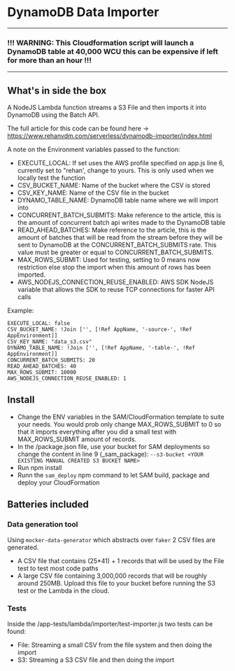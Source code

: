 # DynamoDB Data Importer

------

###  !!! WARNING: This Cloudformation script will launch a DynamoDB table at 40,000 WCU this can be expensive if left for more than an hour !!!

-----

## What's in side the box
A NodeJS Lambda function streams a S3 File and then imports it into DynamoDB using the Batch API. 

The full article for this code can be found here -> https://www.rehanvdm.com/serverless/dynamodb-importer/index.html

A note on the Environment variables passed to the function: 

- EXECUTE_LOCAL: If set uses the AWS profile specified on app.js line 6, currently set to "rehan', change to yours.
This is only used when we locally test the function
- CSV_BUCKET_NAME: Name of the bucket where the CSV is stored
- CSV_KEY_NAME: Name of the CSV file in the bucket
- DYNAMO_TABLE_NAME: DynamoDB table name where we will import into
- CONCURRENT_BATCH_SUBMITS: Make reference to the article, this is the amount of concurrent batch api writes made to the DynamoDB table
- READ_AHEAD_BATCHES: Make reference to the article, this is the amount of batches that will be read from the stream before 
they will be sent to DynamoDB at the CONCURRENT_BATCH_SUBMITS rate. This value must be greater or equal to CONCURRENT_BATCH_SUBMITS.
- MAX_ROWS_SUBMIT: Used for testing, setting to 0 means now restriction else stop the import when this amount of rows has been imported.
- AWS_NODEJS_CONNECTION_REUSE_ENABLED: AWS SDK NodeJS variable that allows the SDK to reuse TCP connections for faster API calls

Example:
```
EXECUTE_LOCAL: false
CSV_BUCKET_NAME: !Join ['', [!Ref AppName, '-source-', !Ref AppEnvironment]]
CSV_KEY_NAME: "data_s3.csv"
DYNAMO_TABLE_NAME: !Join ['', [!Ref AppName, '-table-', !Ref AppEnvironment]]
CONCURRENT_BATCH_SUBMITS: 20
READ_AHEAD_BATCHES: 40
MAX_ROWS_SUBMIT: 10000
AWS_NODEJS_CONNECTION_REUSE_ENABLED: 1
```
## Install

- Change the ENV variables in the SAM/CloudFormation template to suite your needs. You would prob only change MAX_ROWS_SUBMIT
to 0 so that it imports everything after you did a small test with MAX_ROWS_SUBMIT amount of records.
- In the /package.json file, use your bucket for SAM deployments so change the content in line 9 (_sam_package): `--s3-bucket <YOUR EXISTING MANUAL CREATED S3 BUCKET NAME>` 
- Run npm install
- Runn the `sam_deploy` npm command to let SAM build, package and deploy your CloudFormation

## Batteries included

### Data generation tool
Using `mocker-data-generator` which abstracts over `faker` 2 CSV files are generated.
- A CSV file that contains (25*41) + 1 records that will be used by the File test to test most code paths
- A large CSV file containing 3,000,000 records that will be roughly around 250MB. Upload this file to your bucket 
before running the S3 test or the Lambda in the cloud.

### Tests 
Inside the /app-tests/lambda/importer/test-importer.js two tests can be found: 
- File: Streaming a small CSV from the file system and then doing the import
- S3: Streaming a S3 CSV file and then doing the import
 



